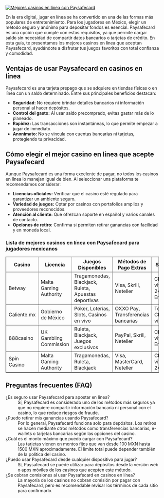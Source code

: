 [![Mejores casinos en línea con Paysafecard](https://123-caf.pages.dev/gitsignup.png)](https://vrmoo.ru/Bt82HjjY)

<div>   <p>En la era digital, jugar en línea se ha convertido en una de las formas más populares de entretenimiento. Para los jugadores en México, elegir un método seguro y anónimo para depositar fondos es esencial. Paysafecard es una opción que cumple con estos requisitos, ya que permite cargar saldo sin necesidad de compartir datos bancarios o tarjetas de crédito. En esta guía, te presentamos los mejores casinos en línea que aceptan Paysafecard, ayudándote a disfrutar tus juegos favoritos con total confianza y comodidad.</p>      <h2>Ventajas de usar Paysafecard en casinos en línea</h2>   <p>Paysafecard es una tarjeta prepago que se adquiere en tiendas físicas o en línea con un saldo determinado. Entre sus principales beneficios destacan:</p>   <ul>     <li><strong>Seguridad:</strong> No requiere brindar detalles bancarios ni información personal al hacer depósitos.</li>     <li><strong>Control del gasto:</strong> Al usar saldo precomprado, evitas gastar más de lo planeado.</li>     <li><strong>Rapidez:</strong> Las transacciones son instantáneas, lo que permite empezar a jugar de inmediato.</li>     <li><strong>Anonimato:</strong> No se vincula con cuentas bancarias ni tarjetas, protegiendo tu privacidad.</li>   </ul>      <h2>Cómo elegir el mejor casino en línea que acepte Paysafecard</h2>   <p>Aunque Paysafecard es una forma excelente de pagar, no todos los casinos en línea lo manejan igual de bien. Al seleccionar una plataforma te recomendamos considerar:</p>   <ul>     <li><strong>Licencias oficiales:</strong> Verificar que el casino esté regulado para garantizar un ambiente seguro.</li>     <li><strong>Variedad de juegos:</strong> Optar por casinos con portafolios amplios y proveedores reconocidos.</li>     <li><strong>Atención al cliente:</strong> Que ofrezcan soporte en español y varios canales de contacto.</li>     <li><strong>Opciones de retiro:</strong> Confirma si permiten retirar ganancias con facilidad y en moneda local.</li>   </ul>      <h3>Lista de mejores casinos en línea con Paysafecard para jugadores mexicanos</h3>   <table border="1" cellpadding="8" cellspacing="0">     <thead>       <tr>         <th>Casino</th>         <th>Licencia</th>         <th>Juegos Disponibles</th>         <th>Métodos de Pago Extras</th>         <th>Soporte</th>       </tr>     </thead>     <tbody>       <tr>         <td>Betway</td>         <td>Malta Gaming Authority</td>         <td>Tragamonedas, Blackjack, Ruleta, Apuestas deportivas</td>         <td>Visa, Skrill, Neteller</td>         <td>Chat en vivo 24/7, Email</td>       </tr>       <tr>         <td>Caliente.mx</td>         <td>Gobierno de México</td>         <td>Póker, Loterías, Slots, Casinos en vivo</td>         <td>OXXO Pay, Transferencias bancarias</td>         <td>Teléfono, Chat en vivo</td>       </tr>       <tr>         <td>888casino</td>         <td>UK Gambling Commission</td>         <td>Ruleta, Blackjack, Juegos exclusivos</td>         <td>PayPal, Skrill, Neteller</td>         <td>Chat en vivo, Email</td>       </tr>       <tr>         <td>Spin Casino</td>         <td>Malta Gaming Authority</td>         <td>Tragamonedas, Ruleta, Blackjack</td>         <td>Visa, MasterCard, Neteller</td>         <td>Chat en vivo 24/7</td>       </tr>     </tbody>   </table>      <h2>Preguntas frecuentes (FAQ)</h2>   <dl>     <dt>¿Es seguro usar Paysafecard para apostar en línea?</dt>     <dd>Sí, Paysafecard es considerado uno de los métodos más seguros ya que no requiere compartir información bancaria ni personal con el casino, lo que reduce riesgos de fraude.</dd>        <dt>¿Puedo retirar mis ganancias usando Paysafecard?</dt>     <dd>Por lo general, Paysafecard funciona solo para depósitos. Los retiros se hacen mediante otros métodos como transferencias bancarias, e-wallets o tarjetas bancarias según las opciones del casino.</dd>        <dt>¿Cuál es el monto máximo que puedo cargar con Paysafecard?</dt>     <dd>Las tarjetas vienen en montos fijos que van desde 100 MXN hasta 1500 MXN aproximadamente. El límite total puede depender también de la política del casino.</dd>        <dt>¿Puedo usar Paysafecard desde cualquier dispositivo para jugar?</dt>     <dd>Sí, Paysafecard se puede utilizar para depósitos desde la versión web o apps móviles de los casinos que acepten este método.</dd>        <dt>¿Se cobran comisiones al usar Paysafecard en casinos en línea?</dt>     <dd>La mayoría de los casinos no cobran comisión por pagar con Paysafecard, pero es recomendable revisar los términos de cada sitio para confirmarlo.</dd>   </dl>   </div>